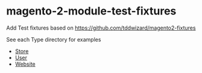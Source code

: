 # magento-2-module-test-fixtures

Add Test fixtures based on https://github.com/tddwizard/magento2-fixtures

See each Type directory for examples
* [Store](Store/README.md)
* [User](User/README.md)
* [Website](Website/README.md)
